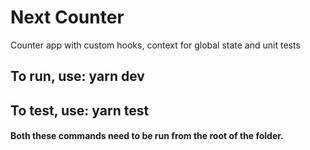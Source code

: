 # Next Counter
 Counter app with custom hooks, context for global state and unit tests

## To run, use:  yarn dev

## To test, use:  yarn test

#### Both these commands need to be run from the root of the folder.